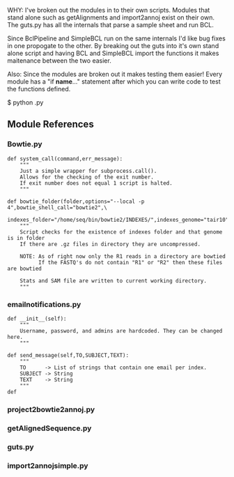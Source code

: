 WHY: I've broken out the modules in to their own scripts. Modules that stand alone such as getAlignments and import2annoj exist on their own. The guts.py has all the internals that parse a sample sheet and run BCL.

Since BclPipeline and SimpleBCL run on the same internals I'd like bug fixes in one propogate to the other. By breaking out the guts into it's own stand alone script and having BCL and SimpleBCL import the functions it makes maitenance between the two easier.

Also: Since the modules are broken out it makes testing them easier! Every module has a "if __name__..." statement after which you can write code to test the functions defined.

$ python <module to test>.py

## Module References
### Bowtie.py
	def system_call(command,err_message):
		"""
		Just a simple wrapper for subprocess.call().
		Allows for the checking of the exit number.
		If exit number does not equal 1 script is halted.
		"""

	def bowtie_folder(folder,options="--local -p 4",bowtie_shell_call="bowtie2",\
			  indexes_folder="/home/seq/bin/bowtie2/INDEXES/",indexes_genome="tair10"):
		"""
		Script checks for the existence of indexes folder and that genome is in folder
		If there are .gz files in directory they are uncompressed. 

		NOTE: As of right now only the R1 reads in a directory are bowtied
		      If the FASTQ's do not contain "R1" or "R2" then these files are bowtied
		
		Stats and SAM file are written to current working directory. 
		"""

### emailnotifications.py

	def __init__(self):
		"""
		Username, password, and admins are hardcoded. They can be changed here.
		"""

	def send_message(self,TO,SUBJECT,TEXT):
		"""
		TO      -> List of strings that contain one email per index.
		SUBJECT -> String
		TEXT    -> String
		"""
	def

### project2bowtie2annoj.py

### getAlignedSequence.py 

### guts.py

### import2annojsimple.py
